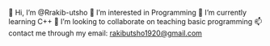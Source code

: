 👋 Hi, I’m @Rrakib-utsho
👀 I’m interested in Programming
🌱 I’m currently learning C++
💞️ I’m looking to collaborate on teaching basic programming
📫 contact me through my email: rakibutsho1920@gmail.com
